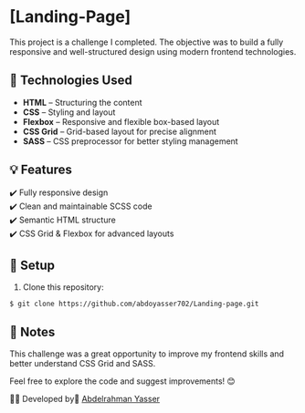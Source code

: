 # [Landing-Page]

This project is a challenge I completed. The objective was to build a fully responsive and well-structured design using modern frontend technologies.

## 🚀 Technologies Used

- **HTML** – Structuring the content  
- **CSS** – Styling and layout  
- **Flexbox** – Responsive and flexible box-based layout  
- **CSS Grid** – Grid-based layout for precise alignment  
- **SASS** – CSS preprocessor for better styling management  



## 💡 Features

✔️ Fully responsive design  
✔️ Clean and maintainable SCSS code  
✔️ Semantic HTML structure  
✔️ CSS Grid & Flexbox for advanced layouts  

## 🔧 Setup

1. Clone this repository:  

```$ git clone https://github.com/abdoyasser702/Landing-page.git```

## 📝 Notes

This challenge was a great opportunity to improve my frontend skills and better understand CSS Grid and SASS.  

Feel free to explore the code and suggest improvements! 😊 

👨‍💻 Developed by [ِAbdelrahman Yasser](https://.github.com/abdoyasser702)

